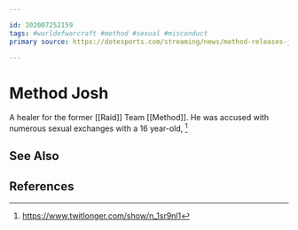 ```yaml
---

id: 202007252159
tags: #worldofwarcraft #method #sexual #misconduct
primary source: https://dotesports.com/streaming/news/method-releases-josh-following-sexual-misconduct-allegation-involving-a-teenager

---
```


# Method Josh
A healer for the former [[Raid]] Team [[Method]]. He was accused with numerous sexual exchanges with a 16 year-old, [^1]

## See Also

## References
[^1]: https://www.twitlonger.com/show/n_1sr9nl1
